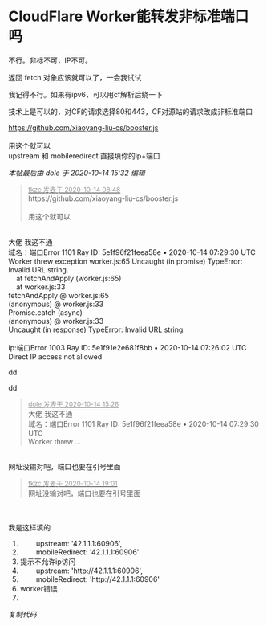 # CloudFlare Worker能转发非标准端口吗


不行。非标不可，IP不可。

返回 fetch 对象应该就可以了，一会我试试<img src="static/image/smiley/default/lol.gif" smilieid="12" border="0" alt="" />

我记得不行。如果有ipv6，可以用cf解析后绕一下

技术上是可以的，对CF的请求选择80和443，CF对源站的请求改成非标准端口

https://github.com/xiaoyang-liu-cs/booster.js<br />
<br />
用这个就可以<br />
upstream 和 mobileredirect 直接填你的ip+端口

<i class="pstatus"> 本帖最后由 dole 于 2020-10-14 15:32 编辑 </i><br />
<div class="quote"><blockquote><font size="2"><a href="https://www.hostloc.com/forum.php?mod=redirect&amp;goto=findpost&amp;pid=9297101&amp;ptid=753719" target="_blank"><font color="#999999">tkzc 发表于 2020-10-14 08:48</font></a></font><br />
https://github.com/xiaoyang-liu-cs/booster.js<br />
<br />
用这个就可以</blockquote></div><br />
大佬 我这不通<br />
域名：端口Error 1101 Ray ID: 5e1f96f21feea58e • 2020-10-14 07:29:30 UTC<br />
Worker threw exception worker.js:65 Uncaught (in promise) TypeError: Invalid URL string.<br />
&nbsp; &nbsp; at fetchAndApply (worker.js:65)<br />
&nbsp; &nbsp; at worker.js:33<br />
fetchAndApply @ worker.js:65<br />
(anonymous) @ worker.js:33<br />
Promise.catch (async)<br />
(anonymous) @ worker.js:33<br />
Uncaught (in response) TypeError: Invalid URL string.<br />
<br />
ip:端口Error 1003 Ray ID: 5e1f91e2e681f8bb • 2020-10-14 07:26:02 UTC<br />
Direct IP access not allowed<img id="aimg_Rw21G" onclick="zoom(this, this.src, 0, 0, 0)" class="zoom" src="https://cdn.jsdelivr.net/gh/hishis/forum-master/public/images/patch.gif" onmouseover="img_onmouseoverfunc(this)" onload="thumbImg(this)" border="0" alt="" />

dd<img id="aimg_QhkN3" onclick="zoom(this, this.src, 0, 0, 0)" class="zoom" src="https://cdn.jsdelivr.net/gh/hishis/forum-master/public/images/patch.gif" onmouseover="img_onmouseoverfunc(this)" onload="thumbImg(this)" border="0" alt="" />

dd<img id="aimg_fLphq" onclick="zoom(this, this.src, 0, 0, 0)" class="zoom" src="https://cdn.jsdelivr.net/gh/hishis/forum-master/public/images/patch.gif" onmouseover="img_onmouseoverfunc(this)" onload="thumbImg(this)" border="0" alt="" />

<div class="quote"><blockquote><font size="2"><a href="https://www.hostloc.com/forum.php?mod=redirect&amp;goto=findpost&amp;pid=9299531&amp;ptid=753719" target="_blank"><font color="#999999">dole 发表于 2020-10-14 15:26</font></a></font><br />
大佬 我这不通<br />
域名：端口Error 1101 Ray ID: 5e1f96f21feea58e • 2020-10-14 07:29:30 UTC<br />
Worker threw ...</blockquote></div><br />
网址没输对吧，端口也要在引号里面

<div class="quote"><blockquote><font size="2"><a href="https://www.hostloc.com/forum.php?mod=redirect&amp;goto=findpost&amp;pid=9300766&amp;ptid=753719" target="_blank"><font color="#999999">tkzc 发表于 2020-10-14 19:01</font></a></font><br />
网址没输对吧，端口也要在引号里面</blockquote></div><br />
<br />
我是这样填的<div class="blockcode"><div id="code_fYt"><ol><li>&nbsp; &nbsp;&nbsp; &nbsp;&nbsp;&nbsp;upstream: '42.1.1.1:60906',<br /><li>&nbsp; &nbsp;&nbsp; &nbsp;&nbsp;&nbsp;mobileRedirect: '42.1.1.1:60906' <br /><li>提示不允许ip访问<br /><li>&nbsp; &nbsp;&nbsp; &nbsp;&nbsp;&nbsp;upstream: 'http://42.1.1.1:60906',<br /><li>&nbsp; &nbsp;&nbsp; &nbsp;&nbsp;&nbsp;mobileRedirect: 'http://42.1.1.1:60906'<br /><li>worker错误<br /><li></ol></div><em onclick="copycode($('code_fYt'));">复制代码</em></div><img id="aimg_Yj9NJ" onclick="zoom(this, this.src, 0, 0, 0)" class="zoom" src="https://cdn.jsdelivr.net/gh/hishis/forum-master/public/images/patch.gif" onmouseover="img_onmouseoverfunc(this)" onload="thumbImg(this)" border="0" alt="" />
